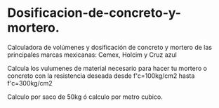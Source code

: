 # Dosificacion-de-concreto-y-mortero.
Calculadora de volúmenes y dosificación de concreto y mortero de las principales marcas mexicanas: Cemex, Holcim y Cruz azul

Calcula los vulumenes de material necesario para hacer tu mortero o concreto con la resistencia deseada desde f'c=100kg/cm2 hasta f'c=300kg/cm2

 Calculo por saco de 50kg ó calculo por metro cubico.
